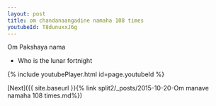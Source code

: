 ```yaml
---
layout: post
title: om chandanaangadine namaha 108 times
youtubeId: T8dunuxxJ6g
---
```

 
 
Om Pakshaya nama 
 
 -  Who is the lunar fortnight 
 
  
 
  
 
 
 
 
 
 


{% include youtubePlayer.html id=page.youtubeId %}
 
[Next]({{ site.baseurl }}{% link  split2/_posts/2015-10-20-Om manave namaha 108 times.md%})
 
